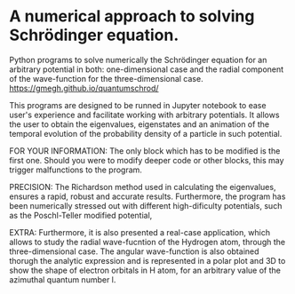 # A numerical approach to solving Schrödinger equation.

Python programs to solve numerically the Schrödinger equation for an arbitrary potential in both: one-dimensional case and the radial component of the wave-function for the three-dimensional case.
 https://gmegh.github.io/quantumschrod/
 

This programs are designed to be runned in Jupyter notebook to ease user's experience and facilitate working with arbitrary potentials. It allows the user to obtain the eigenvalues, eigenstates and an animation of the temporal evolution of the probability density of a particle in such potential. 

FOR YOUR INFORMATION: The only block which has to be modified is the first one. Should you were to modify deeper code or other blocks, this may trigger malfunctions to the program.

PRECISION: The Richardson method used in calculating the eigenvalues, ensures a rapid, robust and accurate results. Furthermore, the program has been numerically stressed out with different high-dificulty potentials, such as the Poschl-Teller modified potential,

EXTRA: Furthermore, it is also presented a real-case application, which allows to study the radial wave-fucntion of the Hydrogen atom, through the three-dimensional case. The angular wave-function is also obtained thorugh the analytic expression and is represented in a polar plot and 3D to show the shape of electron orbitals in H atom, for an arbitrary value of the azimuthal quantum number l. 



